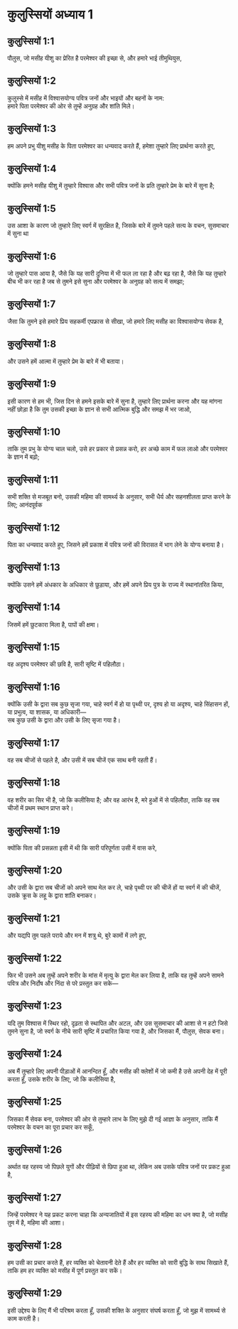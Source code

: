 # कुलुस्सियों अध्याय 1

## कुलुस्सियों 1:1

पौलुस, जो मसीह यीशु का प्रेरित है परमेश्वर की इच्छा से, और हमारे भाई तीमुथियुस,

## कुलुस्सियों 1:2

कुलुस्से में मसीह में विश्वासयोग्य पवित्र जनों और भाइयों और बहनों के नाम:  
हमारे पिता परमेश्वर की ओर से तुम्हें अनुग्रह और शांति मिले।

## कुलुस्सियों 1:3

हम अपने प्रभु यीशु मसीह के पिता परमेश्वर का धन्यवाद करते हैं, हमेशा तुम्हारे लिए प्रार्थना करते हुए,

## कुलुस्सियों 1:4

क्योंकि हमने मसीह यीशु में तुम्हारे विश्वास और सभी पवित्र जनों के प्रति तुम्हारे प्रेम के बारे में सुना है;

## कुलुस्सियों 1:5

उस आशा के कारण जो तुम्हारे लिए स्वर्ग में सुरक्षित है, जिसके बारे में तुमने पहले सत्य के वचन, सुसमाचार में सुना था

## कुलुस्सियों 1:6

जो तुम्हारे पास आया है, जैसे कि यह सारी दुनिया में भी फल ला रहा है और बढ़ रहा है, जैसे कि यह तुम्हारे बीच भी कर रहा है जब से तुमने इसे सुना और परमेश्वर के अनुग्रह को सत्य में समझा;

## कुलुस्सियों 1:7

जैसा कि तुमने इसे हमारे प्रिय सहकर्मी एपफ्रास से सीखा, जो हमारे लिए मसीह का विश्वासयोग्य सेवक है,

## कुलुस्सियों 1:8

और उसने हमें आत्मा में तुम्हारे प्रेम के बारे में भी बताया।

## कुलुस्सियों 1:9

इसी कारण से हम भी, जिस दिन से हमने इसके बारे में सुना है, तुम्हारे लिए प्रार्थना करना और यह मांगना नहीं छोड़ा है कि तुम उसकी इच्छा के ज्ञान से सभी आत्मिक बुद्धि और समझ में भर जाओ,

## कुलुस्सियों 1:10

ताकि तुम प्रभु के योग्य चाल चलो, उसे हर प्रकार से प्रसन्न करो, हर अच्छे काम में फल लाओ और परमेश्वर के ज्ञान में बढ़ो;

## कुलुस्सियों 1:11

सभी शक्ति से मजबूत बनो, उसकी महिमा की सामर्थ्य के अनुसार, सभी धैर्य और सहनशीलता प्राप्त करने के लिए; आनंदपूर्वक

## कुलुस्सियों 1:12

पिता का धन्यवाद करते हुए, जिसने हमें प्रकाश में पवित्र जनों की विरासत में भाग लेने के योग्य बनाया है।

## कुलुस्सियों 1:13

क्योंकि उसने हमें अंधकार के अधिकार से छुड़ाया, और हमें अपने प्रिय पुत्र के राज्य में स्थानांतरित किया,

## कुलुस्सियों 1:14

जिसमें हमें छुटकारा मिला है, पापों की क्षमा।

## कुलुस्सियों 1:15

वह अदृश्य परमेश्वर की छवि है, सारी सृष्टि में पहिलौठा।

## कुलुस्सियों 1:16

क्योंकि उसी के द्वारा सब कुछ सृजा गया, चाहे स्वर्ग में हो या पृथ्वी पर, दृश्य हो या अदृश्य, चाहे सिंहासन हों, या प्रभुत्व, या शासक, या अधिकारी—  
सब कुछ उसी के द्वारा और उसी के लिए सृजा गया है।

## कुलुस्सियों 1:17

वह सब चीजों से पहले है, और उसी में सब चीजें एक साथ बनी रहती हैं।

## कुलुस्सियों 1:18

वह शरीर का सिर भी है, जो कि कलीसिया है; और वह आरंभ है, मरे हुओं में से पहिलौठा, ताकि वह सब चीजों में प्रथम स्थान प्राप्त करे।

## कुलुस्सियों 1:19

क्योंकि पिता की प्रसन्नता इसी में थी कि सारी परिपूर्णता उसी में वास करे,

## कुलुस्सियों 1:20

और उसी के द्वारा सब चीजों को अपने साथ मेल कर ले, चाहे पृथ्वी पर की चीजें हों या स्वर्ग में की चीजें, उसके क्रूस के लहू के द्वारा शांति बनाकर।

## कुलुस्सियों 1:21

और यद्यपि तुम पहले पराये और मन में शत्रु थे, बुरे कामों में लगे हुए,

## कुलुस्सियों 1:22

फिर भी उसने अब तुम्हें अपने शरीर के मांस में मृत्यु के द्वारा मेल कर लिया है, ताकि वह तुम्हें अपने सामने पवित्र और निर्दोष और निंदा से परे प्रस्तुत कर सके—

## कुलुस्सियों 1:23

यदि तुम विश्वास में स्थिर रहो, दृढ़ता से स्थापित और अटल, और उस सुसमाचार की आशा से न हटो जिसे तुमने सुना है, जो स्वर्ग के नीचे सारी सृष्टि में प्रचारित किया गया है, और जिसका मैं, पौलुस, सेवक बना।

## कुलुस्सियों 1:24

अब मैं तुम्हारे लिए अपनी पीड़ाओं में आनन्दित हूँ, और मसीह की क्लेशों में जो कमी है उसे अपनी देह में पूरी करता हूँ, उसके शरीर के लिए, जो कि कलीसिया है,

## कुलुस्सियों 1:25

जिसका मैं सेवक बना, परमेश्वर की ओर से तुम्हारे लाभ के लिए मुझे दी गई आज्ञा के अनुसार, ताकि मैं परमेश्वर के वचन का पूरा प्रचार कर सकूँ,

## कुलुस्सियों 1:26

अर्थात वह रहस्य जो पिछले युगों और पीढ़ियों से छिपा हुआ था, लेकिन अब उसके पवित्र जनों पर प्रकट हुआ है,

## कुलुस्सियों 1:27

जिन्हें परमेश्वर ने यह प्रकट करना चाहा कि अन्यजातियों में इस रहस्य की महिमा का धन क्या है, जो मसीह तुम में है, महिमा की आशा।

## कुलुस्सियों 1:28

हम उसी का प्रचार करते हैं, हर व्यक्ति को चेतावनी देते हैं और हर व्यक्ति को सारी बुद्धि के साथ सिखाते हैं, ताकि हम हर व्यक्ति को मसीह में पूर्ण प्रस्तुत कर सकें।

## कुलुस्सियों 1:29

इसी उद्देश्य के लिए मैं भी परिश्रम करता हूँ, उसकी शक्ति के अनुसार संघर्ष करता हूँ, जो मुझ में सामर्थ्य से काम करती है।
